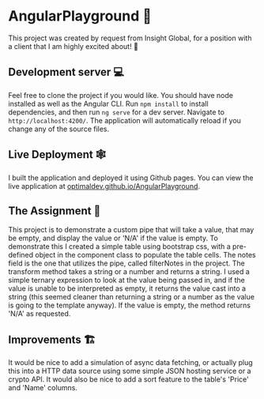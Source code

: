 # AngularPlayground 🚧
This project was created by request from Insight Global, for a position with a client that I am highly excited about! 🎉

## Development server 💻
Feel free to clone the project if you would like. You should have node installed as well as the Angular CLI. Run `npm install` to install dependencies, and then run `ng serve` for a dev server. Navigate to `http://localhost:4200/`. The application will automatically reload if you change any of the source files.

## Live Deployment 🕸
I built the application and deployed it using Github pages. You can view the live application at [optimaldev.github.io/AngularPlayground](https://optimaldev.github.io/AngularPlayground).

## The Assignment 📄
This project is to demonstrate a custom pipe that will take a value, that may be empty, and display the value or 'N/A' if the value is empty. To demonstrate this I created a simple table using bootstrap css, with a pre-defined object in the component class to populate the table cells. The notes field is the one that utilizes the pipe, called filterNotes in the project. The transform method takes a string or a number and returns a string. I used a simple ternary expression to look at the value being passed in, and if the value is unable to be interpreted as empty, it returns the value cast into a string (this seemed cleaner than returning a string or a number as the value is going to the template anyway). If the value is empty, the method returns 'N/A' as requested. 

## Improvements 🏗
It would be nice to add a simulation of async data fetching, or actually plug this into a HTTP data source using some simple JSON hosting service or a crypto API. It would also be nice to add a sort feature to the table's 'Price' and 'Name' columns. 
